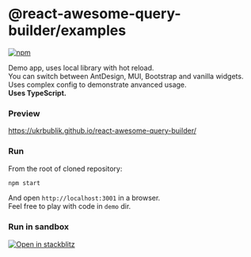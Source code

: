 # @react-awesome-query-builder/examples

[![npm](https://img.shields.io/npm/v/@react-awesome-query-builder/examples.svg)](https://www.npmjs.com/package/@react-awesome-query-builder/examples)

Demo app, uses local library with hot reload.  
You can switch between AntDesign, MUI, Bootstrap and vanilla widgets.  
Uses complex config to demonstrate anvanced usage.  
**Uses TypeScript.**

### Preview
https://ukrbublik.github.io/react-awesome-query-builder/

### Run
From the root of cloned repository:
```sh
npm start
```

And open `http://localhost:3001` in a browser.  
Feel free to play with code in `demo` dir.  

### Run in sandbox
[![Open in stackblitz](https://developer.stackblitz.com/img/open_in_stackblitz.svg)](https://stackblitz.com/github/ukrbublik/react-awesome-query-builder/tree/workspaces?file=packages%examples%2Fdemo%2Findex.tsx)
